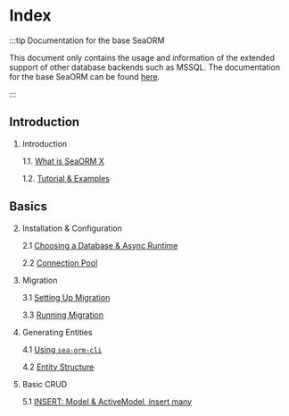 # Index

:::tip Documentation for the base SeaORM

This document only contains the usage and information of the extended support of other database backends such as MSSQL.
The documentation for the base SeaORM can be found [here](https://www.sea-ql.org/SeaORM/docs/index/).

:::

## Introduction

1. Introduction

    1.1. [What is SeaORM X](01-introduction/01-orm.md)

    1.2. [Tutorial & Examples](01-introduction/02-tutorial.md)

## Basics

2. Installation & Configuration

    2.1 [Choosing a Database & Async Runtime](02-install-and-config/01-database-and-async-runtime.md)

    2.2 [Connection Pool](02-install-and-config/02-connection.md)

3. Migration

    3.1 [Setting Up Migration](03-migration/01-setting-up-migration.md)

    3.3 [Running Migration](03-migration/03-running-migration.md)

4. Generating Entities

    4.1 [Using `sea-orm-cli`](04-generate-entity/01-sea-orm-cli.md)

    4.2 [Entity Structure](04-generate-entity/02-entity-structure.md)

5. Basic CRUD

    5.1 [INSERT: Model & ActiveModel, insert many](05-basic-crud/01-insert.md)
